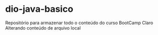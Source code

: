 # dio-java-basico
Repositório para armazenar todo o conteúdo do curso BootCamp Claro
Alterando conteúdo de arquivo local